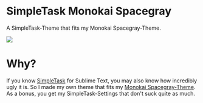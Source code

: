 SimpleTask Monokai Spacegray
============================

A SimpleTask-Theme that fits my Monokai Spacegray-Theme.

![](https://raw.github.com/danieldiekmeier/simpletask-monokai-spacegray/master/screenshot.png)

# Why?

If you know [SimpleTask](https://github.com/aziz/PlainTasks) for Sublime Text, you may also know how incredibly ugly it is. So I made my own theme that fits my [Monokai Spacegray-Theme](https://github.com/danieldiekmeier/Monokai-Spacegray). As a bonus, you get my SimpleTask-Settings that don't suck quite as much.
